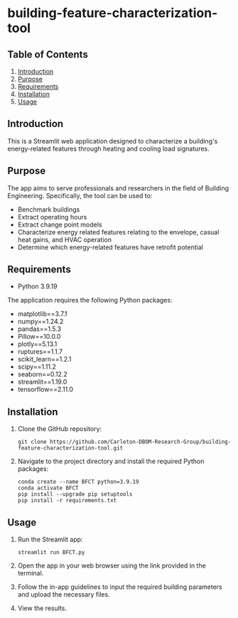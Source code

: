 # building-feature-characterization-tool

## Table of Contents

1. [Introduction](#introduction)
2. [Purpose](#purpose)
3. [Requirements](#requirements)
4. [Installation](#installation)
5. [Usage](#usage)


## Introduction

This is a Streamlit web application designed to characterize a building's energy-related features through heating and cooling load signatures.

## Purpose

The app aims to serve professionals and researchers in the field of Building Engineering. Specifically, the tool can be used to:

- Benchmark buildings
- Extract operating hours
- Extract change point models
- Characterize energy related features relating to the envelope, casual heat gains, and HVAC operation
- Determine which energy-related features have retrofit potential


## Requirements
- Python 3.9.19
  
The application requires the following Python packages:

- matplotlib==3.7.1
- numpy==1.24.2
- pandas==1.5.3
- Pillow==10.0.0
- plotly==5.13.1
- ruptures==1.1.7
- scikit_learn==1.2.1
- scipy==1.11.2
- seaborn==0.12.2
- streamlit==1.19.0
- tensorflow==2.11.0

## Installation

1. Clone the GitHub repository:

    ```
    git clone https://github.com/Carleton-DBOM-Research-Group/building-feature-characterization-tool.git
    ```

2. Navigate to the project directory and install the required Python packages:

    ```
    conda create --name BFCT python=3.9.19
    conda activate BFCT
    pip install --upgrade pip setuptools
    pip install -r requirements.txt
    ```

## Usage

1. Run the Streamlit app:

    ```
    streamlit run BFCT.py
    ```

2. Open the app in your web browser using the link provided in the terminal.

3. Follow the in-app guidelines to input the required building parameters and upload the necessary files.

4. View the results.


